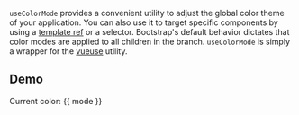 <ComposableHeader path="useColorMode/index.ts" title="useColorMode" />

<div class="lead mb-5">

`useColorMode` provides a convenient utility to adjust the global color theme of your application. You can also use it to target specific components by using a [template ref](https://vuejs.org/guide/essentials/template-refs.html#template-refs) or a selector. Bootstrap's default behavior dictates that color modes are applied to all children in the branch. `useColorMode` is simply a wrapper for the [vueuse](https://vueuse.org/core/useColorMode/#usecolormode) utility.

</div>

## Demo

<HighlightCard>
  <ClientOnly>
    <BCard ref="target">
      <BButton @click="changeColor">
        Current color: {{ mode }}
      </BButton>
    </BCard>
  </ClientOnly>
  <template #html>

```vue
<template>
  <BCard ref="target">
    <BButton @click="changeColor"> Current color: {{ mode }} </BButton>
  </BCard>
</template>

<script setup lang="ts">
import {useColorMode} from 'bootstrap-vue-next'

const target = ref<HTMLElement | null>(null)

const mode = useColorMode({
  selector: target,
})

const changeColor = () => {
  mode.value = mode.value === 'dark' ? 'light' : 'dark'
}
</script>
```

  </template>
</HighlightCard>

<script setup lang="ts">
import ComposableHeader from './ComposableHeader.vue'
import {ref} from 'vue'
import {useColorMode, BCard, BCardBody, BButton} from 'bootstrap-vue-next'
import HighlightCard from '../../components/HighlightCard.vue'

const target = ref<HTMLElement | null>(null)

const mode = useColorMode({
  selector: target,
})

const changeColor = () => {
  mode.value = mode.value === 'dark' ? 'light' : 'dark'
}
</script>
